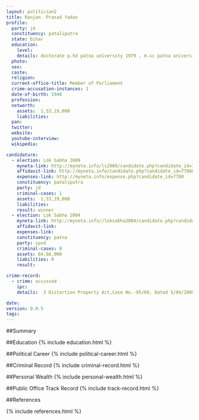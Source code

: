 ```yaml
---
layout: politician2
title: Ranjan  Prasad Yadav
profile: 
  party: jd
  constituency: pataliputra
  state: bihar
  education: 
    level: 
    details: doctorate p.hd patna university 1979 , m.sc patna university 1971
  photo: 
  sex: 
  caste: 
  religion: 
  current-office-title: Member of Parliament
  crime-accusation-instances: 1
  date-of-birth: 1946
  profession: 
  networth: 
    assets:  1,53,19,000
    liabilities: 
  pan: 
  twitter: 
  website: 
  youtube-interview: 
  wikipedia: 

candidature: 
  - election: Lok Sabha 2009
    myneta-link: http://myneta.info/ls2009/candidate.php?candidate_id=7780
    affidavit-link: http://myneta.info/candidate.php?candidate_id=7780&scan=original
    expenses-link: http://myneta.info/expense.php?candidate_id=7780
    constituency: pataliputra 
    party: jd
    criminal-cases: 1
    assets:  1,53,19,000
    liabilities: 
    result: winner 
  - election: Lok Sabha 2004
    myneta-link: http://myneta.info//loksabha2004/candidate.php?candidate_id=757
    affidavit-link: 
    expenses-link: 
    constituency: patna 
    party: spvd
    criminal-cases: 0
    assets: 64,66,000
    liabilities: 0
    result:  

crime-record: 
  - crime: accussed
    ipc: 
    details:  3 Distortion Property Act,Case No.-95/09, Dated 5/04/2009  

date: 
version: 0.0.5
tags: 
---
```

##Summary


##Education
{% include education.html %}


##Political Career
{% include political-career.html %}


##Criminal Record
{% include criminal-record.html %}


##Personal Wealth
{% include personal-wealth.html %}


##Public Office Track Record
{% include track-record.html %}


##References


{% include references.html %}